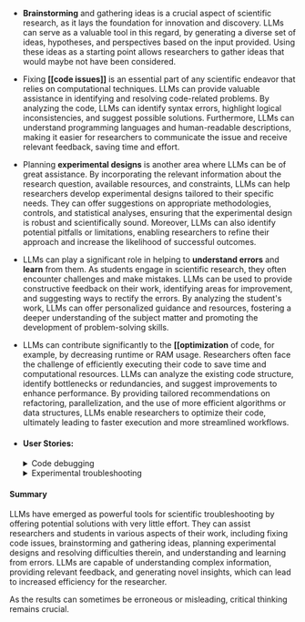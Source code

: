 - **Brainstorming** and gathering ideas is a crucial aspect of scientific research, as it lays the foundation for innovation and discovery. LLMs can serve as a valuable tool in this regard, by generating a diverse set of ideas, hypotheses, and perspectives based on the input provided. Using these ideas as a starting point allows researchers to gather ideas that would maybe not have been considered.
- Fixing **[[code issues]]** is an essential part of any scientific endeavor that relies on computational techniques. LLMs can provide valuable assistance in identifying and resolving code-related problems. By analyzing the code, LLMs can identify syntax errors, highlight logical inconsistencies, and suggest possible solutions. Furthermore, LLMs can understand programming languages and human-readable descriptions, making it easier for researchers to communicate the issue and receive relevant feedback, saving time and effort.
- Planning **experimental designs** is another area where LLMs can be of great assistance. By incorporating the relevant information about the research question, available resources, and constraints, LLMs can help researchers develop experimental designs tailored to their specific needs. They can offer suggestions on appropriate methodologies, controls, and statistical analyses, ensuring that the experimental design is robust and scientifically sound. Moreover, LLMs can also identify potential pitfalls or limitations, enabling researchers to refine their approach and increase the likelihood of successful outcomes.
- LLMs can play a significant role in helping to **understand errors** and **learn** from them. As students engage in scientific research, they often encounter challenges and make mistakes. LLMs can be used to provide constructive feedback on their work, identifying areas for improvement, and suggesting ways to rectify the errors. By analyzing the student's work, LLMs can offer personalized guidance and resources, fostering a deeper understanding of the subject matter and promoting the development of problem-solving skills.
- LLMs can contribute significantly to the **[[optimization** of code, for example, by decreasing runtime or RAM usage. Researchers often face the challenge of efficiently executing their code to save time and computational resources. LLMs can analyze the existing code structure, identify bottlenecks or redundancies, and suggest improvements to enhance performance. By providing tailored recommendations on refactoring, parallelization, and the use of more efficient algorithms or data structures, LLMs enable researchers to optimize their code, ultimately leading to faster execution and more streamlined workflows.
- #### User Stories:
  <details>
    <summary>Code debugging</summary>
    As a researcher or student, I want to use LLM to debug code written in a programming language that I am not proficient in, so that I can quickly identify and fix the line of code that triggered the error and visualize my dataset accurately.
  </details>
    
    
  <details>
    <summary>Experimental troubleshooting</summary> 
    As a researcher working in a biochemical laboratory, I encountered a problem that I couldn't resolve despite my experience. After conducting extensive literature research, I hypothesized that the issue could be caused by the interaction of two chemicals. Asking the same question to an LLM resulted in three potential solutions, one of which turned out to be correct (the other two were not tested). The time spent using the LLM was a fraction of literature research.
  </details>
#### Summary
LLMs have emerged as powerful tools for scientific troubleshooting by offering potential solutions with very little effort. They can assist researchers and students in various aspects of their work, including fixing code issues, brainstorming and gathering ideas, planning experimental designs and resolving difficulties therein, and understanding and learning from errors. LLMs are capable of understanding complex information, providing relevant feedback, and generating novel insights, which can lead to increased efficiency for the researcher. 

As the results can sometimes be erroneous or misleading, critical thinking remains crucial.